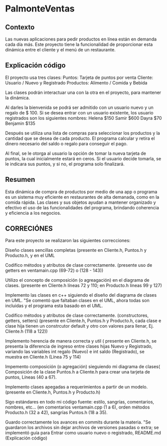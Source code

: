 # PalmonteVentas

## Contexto
Las nuevas aplicaciones para pedir productos en línea están en demanda cada día más. Este proyecto tiene la funcionalidad de proporcionar 
esta dinámica entre el cliente y el menú de un restaurante. 

## Explicación código
El proyecto usa tres clases:
Puntos: Tarjeta de puntos por venta
Cliente: Usuario / Nuevo y Registrado
Productos: Alimento / Comida y Bebida

Las clases podrán interactuar una con la otra en el proyecto, para mantener la dinámica.

Al darles la bienvenida se podrá ser admitido con un usuario nuevo y un regalo de $ 100.
Si se desea entrar con un usuario existente, los usuario registrados son los siguientes nombres:
Helena $150
Samir $600
Dayra $70
Benjamin $135

Después se utiliza una lista de compras para seleccionar los productos y la cantidad que se desea de cada producto.
El programa calcular y retira el dinero necesario del saldo o regalo para conseguir el pago.

Al final, se le otorga al usuario la opción de tomar la nueva tarjeta de puntos, la cual inicialmente estará en ceros.
Si el usuario decide tomarla, se le indicara sus puntos, y si no, el programa solo finalizará.

## Resumen
Esta dinámica de compra de productos por medio de una app o programa es un sistema muy eficiente en restaurantes de alta demanada, como en la comida rápida.
Las clases y sus objetos ayudan a mantener organizado y efectivo el uso de las funcionalidades del programa, brindando coherencia y eficiencia a los negocios.

## CORRECIÓNES

Para este proyecto se realizaron las siguientes correcciones:

Diseño clases sencillas completas (presente en Cliente.h, Puntos.h y Producto.h, y en el UML

Codifico métodos y atributos de clase correctamente. (presente uso de getters en ventamain.cpp (69-72) o (128 - 143))

Utilizo el concepto de composición (o agreagación) en el diagrama de clases. (presente en Cliente.h líneas 72 y 110; en Producto.h
líneas 99 y 127)

Implemento las clases en c++ siguiendo el diseño del diagrama de clases en UML. "Se comentó que faltaban clases en el UML, ahora todas son incluidas y el programa esta basado en el UML.

Codifico métodos y atributos de clase correctamente. (constructores, getters, setters) (presente en Cliente.h, Puntos.h y Producto.h, cada clase e clase hija tienen un constrcutor default y otro con valores para llenar,  Ej. Cliente.h (118 a 122))

Implemento herencia de manera correcta y util ( presente en Cliente.h, se presenta la diferencia de ingreso entre clases hijas Nuevo y Registrado, variando las variables int regalo (Nuevo) e int saldo (Registrado), se muestra en Cliente.h (Línea 75 y 114)

Impemento composición (o agregación) sieguiendo mi diagrama de clases( Composición de la clase Puntos.h a Cliente.h para crear una tarjeta de puntos, Líneas (40 a 67).

Implemento clases apegadas a requerimientos a partir de un modelo. (presente en Cliente.h, Puntos.h y Producto.h)

Sigo estándares en todo mi código fuente: estilo, sangrías, comentarios, nombres, etc... (en comentarios ventamain.cpp (1 a 6), orden métodos Producto.h (32 a 42), sangrías Puntos.h (18 a 35).

Guardo correctamente los avances en commits durante la materia. "Se guardaron los archivos sin dejar archivos de versiones pasadas o extra; se implementó guía para Entrar como usuario nuevo o registrado, README.md (Explicación código)






